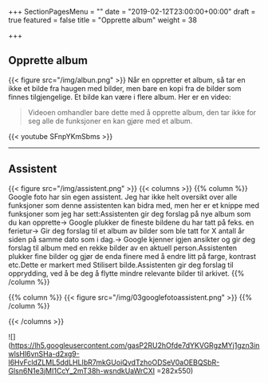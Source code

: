 +++
SectionPagesMenu = ""
date = "2019-02-12T23:00:00+00:00"
draft = true
featured = false
title = "Opprette album"
weight = 38

+++
## Opprette album

{{< figure src="/img/albun.png"  >}}
Når en oppretter et album, så tar en ikke et bilde fra haugen med bilder, men bare en kopi fra de bilder som finnes tilgjengelige. Et bilde kan være i flere album. Her er en video:

> Videoen omhandler bare dette med å opprette album, den tar ikke for seg alle de funksjoner en kan gjøre med et album.

{{< youtube SFnpYKmSbms >}}

***

## Assistent

{{< figure src="/img/assistent.png"  >}}
{{< columns >}}
{{% column %}}
Google foto har sin egen assistent. Jeg har ikke helt oversikt over alle funksjoner som denne assistenten kan bidra med, men her er et knippe med funksjoner som jeg har sett:Assistenten gir deg forslag på nye album som du kan opprette→ Google plukker de fineste bildene du har tatt på feks. en ferietur→ Gir deg forslag til et album av bilder som ble tatt for X antall år siden på samme dato som i dag.→ Google kjenner igjen ansikter og gir deg forslag til album med en rekke bilder av en aktuell person.Assistenten plukker fine bilder og gjør de enda finere med å endre litt på farge, kontrast etc.Dette er markert med Stilisert bilde.Assistenten gir deg forslag til opprydding, ved å be deg å flytte mindre relevante bilder til arkivet.
{{% /column %}}

{{% column %}}
{{< figure src="/img/03googlefotoassistent.png"  >}}
{{% /column %}}

{{< /columns >}}

![](https://lh5.googleusercontent.com/gasP2RU2hOfde7dYKVGRgzMYj1gzn3inwlsHl6vnSHa-d2xg9-l6HvFcldZLML5ddLHLIbR7mkGUoiQvdTzhoODSeV0aOEBQSbR-Glsn6N1e3jMI1CcY_2mT38h-wsndkUaWrCXI =282x550)